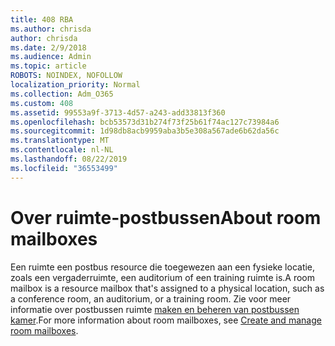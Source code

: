 ```yaml
---
title: 408 RBA
ms.author: chrisda
author: chrisda
ms.date: 2/9/2018
ms.audience: Admin
ms.topic: article
ROBOTS: NOINDEX, NOFOLLOW
localization_priority: Normal
ms.collection: Adm_O365
ms.custom: 408
ms.assetid: 99553a9f-3713-4d57-a243-add33813f360
ms.openlocfilehash: bcb53573d31b274f73f25b61f74ac127c73984a6
ms.sourcegitcommit: 1d98db8acb9959aba3b5e308a567ade6b62da56c
ms.translationtype: MT
ms.contentlocale: nl-NL
ms.lasthandoff: 08/22/2019
ms.locfileid: "36553499"
---
```

# <a name="about-room-mailboxes"></a><span data-ttu-id="578c2-102">Over ruimte-postbussen</span><span class="sxs-lookup"><span data-stu-id="578c2-102">About room mailboxes</span></span>

<span data-ttu-id="578c2-103">Een ruimte een postbus resource die toegewezen aan een fysieke locatie, zoals een vergaderruimte, een auditorium of een training ruimte is.</span><span class="sxs-lookup"><span data-stu-id="578c2-103">A room mailbox is a resource mailbox that's assigned to a physical location, such as a conference room, an auditorium, or a training room.</span></span> <span data-ttu-id="578c2-104">Zie voor meer informatie over postbussen ruimte [maken en beheren van postbussen kamer](https://go.microsoft.com/fwlink/p/?linkid=717533).</span><span class="sxs-lookup"><span data-stu-id="578c2-104">For more information about room mailboxes, see [Create and manage room mailboxes](https://go.microsoft.com/fwlink/p/?linkid=717533).</span></span>
